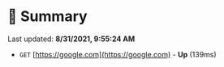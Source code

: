 # 📖 Summary
Last updated: **8/31/2021, 9:55:24 AM**

- `GET` [https://google.com](https://google.com) - **Up** (139ms)
